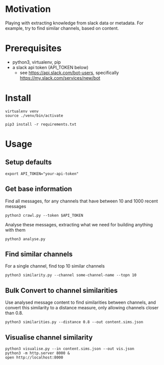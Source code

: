 # Motivation

Playing with extracting knowledge from slack data or metadata. For example, try to find similar channels,
based on content.

# Prerequisites

* python3, virtualenv, pip
* a slack api token (API_TOKEN below)
    * see https://api.slack.com/bot-users, specifically https://my.slack.com/services/new/bot

# Install

    virtualenv venv
    source ./venv/bin/activate

    pip3 install -r requirements.txt

# Usage

## Setup defaults

    export API_TOKEN="your-api-token"

## Get base information

Find all messages, for any channels that have between 10 and 1000
recent messages

    python3 crawl.py --token $API_TOKEN

Analyse these messages, extracting what we need for building anything
with them

    python3 analyse.py

## Find similar channels

For a single channel, find top 10 similar channels

    python3 similarity.py --channel some-channel-name --topn 10

## Bulk Convert to channel similarities

Use analysed message content to find similarities between channels, and
convert this similarity to a distance measure, only allowing channels closer
than 0.8.

    python3 similarities.py --distance 0.8 --out content.sims.json

## Visualise channel similarity

    python3 visualise.py --in content.sims.json --out vis.json
    python3 -m http.server 8000 &
    open http://localhost:8000
